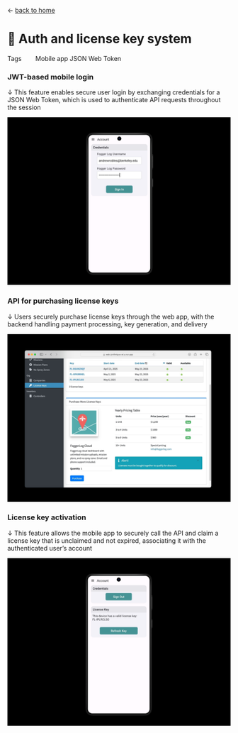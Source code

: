 ← [back to home](http://andrewrobles.com)

# 📱 **Auth and license key system**

Tags &nbsp;&nbsp;&nbsp;&nbsp;&nbsp;&nbsp; <span class='badge' style='--badge-bg-color: #daecda; --badge-text-color: #1c3728;'> Mobile app</span> <span class='badge' style='--badge-bg-color: #d1e4ee; --badge-text-color: #183246;'> JSON Web Token</span> 

### JWT-based mobile login
↓ This feature enables secure user login by exchanging credentials for a JSON Web Token, which is used to authenticate API requests throughout the session

![](../images/2-1.jpg ':size=80%')

### API for purchasing license keys
↓ Users securely purchase license keys through the web app, with the backend handling payment processing, key generation, and delivery

![](../images/2-2.jpg ':size=80%')

### License key activation
↓ This feature allows the mobile app to securely call the API and claim a license key that is unclaimed and not expired, associating it with the authenticated user’s account

![](../images/2-3.jpg ':size=80%')
